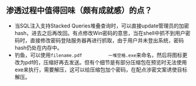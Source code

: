 ## 渗透过程中值得回味（颇有成就感）的点？

- 当SQL注入支持Stacked Queries堆叠查询时，可以直接update管理员的加密hash，进去之后再改回。有点修改Win密码的意思，当在shell中抓不到用户密码时，直接修改密码登陆服务器再进行抓取，由于用户并未登出系统，密码hash仍处在内存中。
- 钓鱼，可以使用`filename.pdf          一堆空格.exe`来命名，然后将图标更改为pdf的，压缩好再去发送。但有个细节是有部分压缩包在预览时无法使用exe来执行，需要解压，这可以给压缩包加个密码，在配点涉密文案诱使目标解压。
